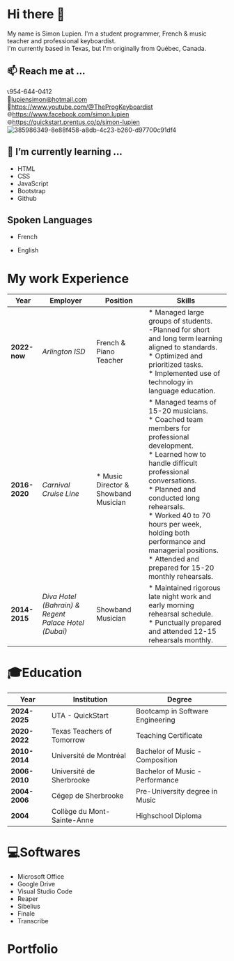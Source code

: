 # Hi there 👋
My name is Simon Lupien. I'm a student programmer, French & music teacher and professional keyboardist.<br/>
I'm currently based in Texas, but I'm originally from Québec, Canada.

## 📫 Reach me at ...
📞954-644-0412<br/>
📧lupiensimon@hotmail.com<br/>
🎹https://www.youtube.com/@TheProgKeyboardist<br/>
🌐https://www.facebook.com/simon.lupien<br/>
🌐https://quickstart.prentus.co/p/simon-lupien<br/>
![385986349-8e88f458-a8db-4c23-b260-d97700c91df4](https://github.com/user-attachments/assets/da6d8469-e26c-43a7-9102-d5584b988578)
<!--Change the size of the picture-->

## 🌱 I’m currently learning ...
* HTML<br/> 
* CSS<br/>
* JavaScript<br/>
* Bootstrap<br/>
* Github<br/>

## Spoken Languages
* French<br/>
<!-- sub menu with UL for spoken and written out of 5 -->
* English<br/>
<!-- sub menu with UL for spoken and written out of 5 -->

# My work Experience
Year | Employer | Position | Skills |
------|-----|--------|-----|
**2022-now** | *Arlington ISD* | French & Piano Teacher | * Managed large groups of students.<br/>-Planned for short and long term learning aligned to standards.<br/>* Optimized and prioritized tasks.<br/>* Implemented use of technology in language education.|
**2016-2020** | *Carnival Cruise Line* |* Music Director & Showband Musician |* Managed teams of 15-20 musicians.<br/>* Coached team members for professional development.<br/>* Learned how to handle difficult professional conversations.<br/>* Planned and conducted long rehearsals.<br/>* Worked 40 to 70 hours per week, holding both performance and managerial positions.<br/>* Attended and prepared for 15-20 monthly rehearsals. |
**2014-2015** | *Diva Hotel (Bahrain) & Regent Palace Hotel (Dubai)* | Showband Musician | * Maintained rigorous late night work and early morning rehearsal schedule.<br/>* Punctually prepared and attended 12-15 rehearsals monthly.|

# 🎓Education
Year | Institution | Degree
------|-----|--------
**2024-2025** | UTA - QuickStart | Bootcamp in Software Engineering
**2020-2022** | Texas Teachers of Tomorrow | Teaching Certificate
**2010-2014** | Université de Montréal | Bachelor of Music - Composition
**2006-2010** | Université de Sherbrooke | Bachelor of Music - Performance
**2004-2006**| Cégep de Sherbrooke | Pre-University degree in Music
**2004** | Collège du Mont-Sainte-Anne | Highschool Diploma

# 💻Softwares
* Microsoft Office<br/> 
* Google Drive<br/>
* Visual Studio Code<br/>
* Reaper<br/>
* Sibelius<br/>
* Finale<br/>
* Transcribe<br/>

# Portfolio
<!-- Create a list with bogus links, for now -->






